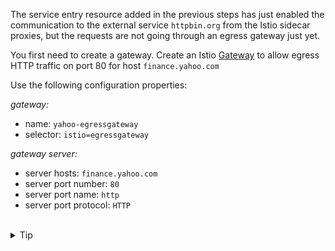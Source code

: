 The service entry resource added in the previous steps has just enabled the communication to the external
service `httpbin.org` from the Istio sidecar proxies, but the requests are not going through an egress gateway just yet.

You first need to create a gateway. Create an Istio [Gateway](https://istio.io/latest/docs/reference/config/networking/gateway/#Gateway)
to allow egress HTTP traffic on port 80 for host `finance.yahoo.com`

Use the following configuration properties:

*gateway:*
* name: `yahoo-egressgateway`
* selector: `istio=egressgateway`

*gateway server:*
* server hosts: `finance.yahoo.com`
* server port number: `80`
* server port name: `http`
* server port protocol: `HTTP`


<br>
<details><summary>Tip</summary>

```plain
apiVersion: networking.istio.io/v1alpha3
kind: Gateway
metadata:
  name: // TODO
spec:
  selector:
    istio: // TODO
  servers:
  - port:
      number: // TODO
      name: // TODO
      protocol: // TODO
    hosts:
    - // TODO
```{{copy}}
</details>

<br>
<details><summary>Solution</summary>

```plain
apiVersion: networking.istio.io/v1alpha3
kind: Gateway
metadata:
  name: yahoo-egressgateway
spec:
  selector:
    istio: egressgateway
  servers:
  - port:
      number: 80
      name: http
      protocol: HTTP
    hosts:
    - finance.yahoo.com
```{{copy}}
</details>